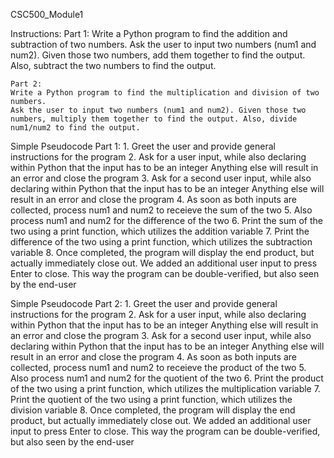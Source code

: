 CSC500_Module1

Instructions:
    Part 1:
    Write a Python program to find the addition and subtraction of two numbers.
    Ask the user to input two numbers (num1 and num2). Given those two numbers, add them together to find the output. Also, subtract the two numbers to find the output.

    Part 2:
    Write a Python program to find the multiplication and division of two numbers.
    Ask the user to input two numbers (num1 and num2). Given those two numbers, multiply them together to find the output. Also, divide num1/num2 to find the output.

Simple Pseudocode Part 1:
    1. Greet the user and provide general instructions for the program
    2. Ask for a user input, while also declaring within Python that the input has to be an integer
       Anything else will result in an error and close the program
    3. Ask for a second user input, while also declaring within Python that the input has to be an integer
       Anything else will result in an error and close the program
    4. As soon as both inputs are collected, process num1 and num2 to receieve the sum of the two
    5. Also process num1 and num2 for the difference of the two
    6. Print the sum of the two using a print function, which utilizes the addition variable
    7. Print the difference of the two using a print function, which utilizes the subtraction variable
    8. Once completed, the program will display the end product, but actually immediately close out. We added an additional user input to press Enter to close. This way the program can be double-verified, but also seen by the end-user


Simple Pseudocode Part 2:
    1. Greet the user and provide general instructions for the program
    2. Ask for a user input, while also declaring within Python that the input has to be an integer
       Anything else will result in an error and close the program
    3. Ask for a second user input, while also declaring within Python that the input has to be an integer
       Anything else will result in an error and close the program
    4. As soon as both inputs are collected, process num1 and num2 to receieve the product of the two
    5. Also process num1 and num2 for the quotient of the two
    6. Print the product of the two using a print function, which utilizes the multiplication variable
    7. Print the quotient of the two using a print function, which utilizes the division variable
    8. Once completed, the program will display the end product, but actually immediately close out. We added an additional user input to press Enter to close. This way the program can be double-verified, but also seen by the end-user
